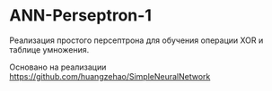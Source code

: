 # ANN-Perseptron-1

Реализация простого персептрона для обучения операции XOR и таблице умножения.

Основано на реализации https://github.com/huangzehao/SimpleNeuralNetwork

